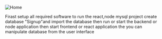 ![Home](https://github.com/naol06/Simple-MERN-Stack-crud/assets/118481867/a8a7eecc-110b-449d-b1ee-811b2ddf751d)


Firast setup all required software to run the react,node mysql project
create database "Signup"and import the database 
then run or start the backend or node application
then start frontend or react application
the you can manipulate database from the user interface 
